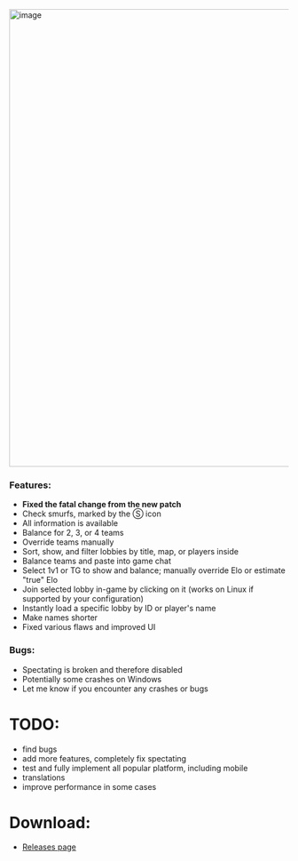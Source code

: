 <img width="1000" height="824" alt="image" src="https://github.com/user-attachments/assets/497b6f18-a386-418f-af1e-51ae4c297692" />

### Features:

- **Fixed the fatal change from the new patch**
- Check smurfs, marked by the Ⓢ icon
- All information is available
- Balance for 2, 3, or 4 teams
- Override teams manually
- Sort, show, and filter lobbies by title, map, or players inside
- Balance teams and paste into game chat
- Select 1v1 or TG to show and balance; manually override Elo or estimate "true" Elo
- Join selected lobby in-game by clicking on it (works on Linux if supported by your configuration)
- Instantly load a specific lobby by ID or player's name
- Make names shorter
- Fixed various flaws and improved UI

### Bugs:
- Spectating is broken and therefore disabled
- Potentially some crashes on Windows
- Let me know if you encounter any crashes or bugs
# TODO:
- find bugs
- add more features, completely fix spectating
- test and fully implement all popular platform, including mobile
- translations
- improve performance in some cases
  
# Download:
- [Releases page](https://github.com/DjSapsan/AoE-2-DE-Lobby-Simulator/releases/latest)
